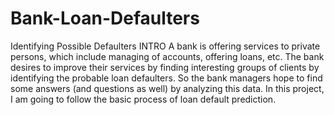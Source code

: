 # Bank-Loan-Defaulters
Identifying  Possible Defaulters
INTRO
A bank is offering services to private persons, which include managing of accounts, offering loans, etc. The bank desires to improve their services by finding interesting groups of clients by identifying the probable loan defaulters. So the bank managers hope to find some answers (and questions as well) by analyzing this data. In this project, I am going to follow the basic process of loan default prediction.
